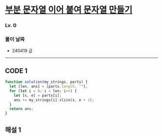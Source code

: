 # [부분 문자열 이어 붙여 문자열 만들기](https://school.programmers.co.kr/learn/courses/30/lessons/181911)

### Lv. 0

### 풀이 날짜

- 240419 금

---

## CODE 1

```javascript
function solution(my_strings, parts) {
  let [len, ans] = [parts.length, ""];
  for (let i = 0; i < len; i++) {
    let [s, e] = parts[i];
    ans += my_strings[i].slice(s, e + 1);
  }
  return ans;
}
```

## 해설 1

